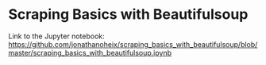 # Scraping Basics with Beautifulsoup
Link to the Jupyter notebook:
https://github.com/jonathanoheix/scraping_basics_with_beautifulsoup/blob/master/scraping_basics_with_beautifulsoup.ipynb
